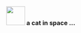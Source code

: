 
### <img src="https://media.giphy.com/media/VgCDAzcKvsR6OM0uWg/giphy.gif" width="50"> a cat in space ...


